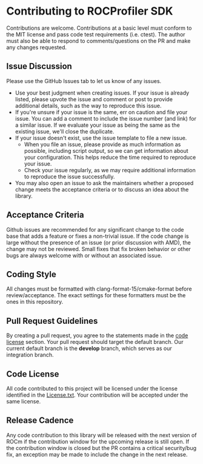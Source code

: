# Contributing to ROCProfiler SDK #

Contributions are welcome. Contributions at a basic level must conform to the MIT license and pass code test requirements (i.e. ctest). The author must also be able to respond to comments/questions on the PR and make any changes requested.

## Issue Discussion ##

Please use the GitHub Issues tab to let us know of any issues.

* Use your best judgment when creating issues. If your issue is already listed, please upvote the issue and
comment or post to provide additional details, such as the way to reproduce this issue.
* If you're unsure if your issue is the same, err on caution and file your issue.
  You can add a comment to include the issue number (and link) for a similar issue. If we evaluate
  your issue as being the same as the existing issue, we'll close the duplicate.
* If your issue doesn't exist, use the issue template to file a new issue.
  * When you file an issue, please provide as much information as possible, including script output, so
we can get information about your configuration. This helps reduce the time required to
    reproduce your issue.
  * Check your issue regularly, as we may require additional information to reproduce the
issue successfully.
* You may also open an issue to ask the maintainers whether a proposed change
meets the acceptance criteria or to discuss an idea about the library.

## Acceptance Criteria ##

Github issues are recommended for any significant change to the code base that adds a feature or fixes a non-trivial issue. If the code change is large without the presence of an issue (or prior discussion with AMD), the change may not be reviewed. Small fixes that fix broken behavior or other bugs are always welcome with or without an associated issue.

## Coding Style ##

All changes must be formatted with clang-format-15/cmake-format before review/acceptance. The exact settings for these formatters must be the ones in this repository.

## Pull Request Guidelines ##

By creating a pull request, you agree to the statements made in the [code license](#code-license) section. Your pull request should target the default branch. Our current default branch is the **develop** branch, which serves as our integration branch.

## Code License ##

All code contributed to this project will be licensed under the license identified in the [License.txt](../LICENSE.txt). Your contribution will be accepted under the same license.

## Release Cadence ##

Any code contribution to this library will be released with the next version of ROCm if the contribution window for the upcoming release is still open. If the contribution window is closed but the PR contains a critical security/bug fix, an exception may be made to include the change in the next release.
